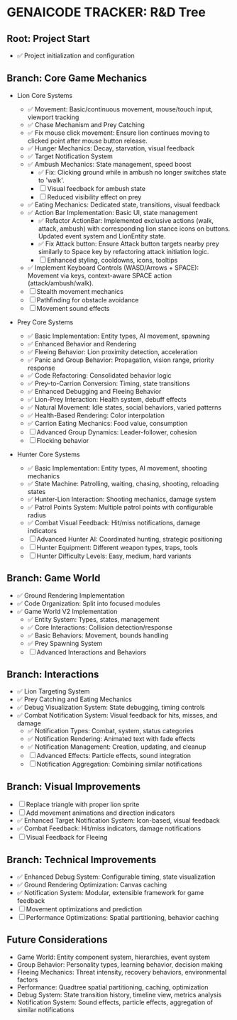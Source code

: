 # GENAICODE TRACKER: R&D Tree

## Root: Project Start

- ✅ Project initialization and configuration

## Branch: Core Game Mechanics

- Lion Core Systems

  - ✅ Movement: Basic/continuous movement, mouse/touch input, viewport tracking
  - ✅ Chase Mechanism and Prey Catching
  - ✅ Fix mouse click movement: Ensure lion continues moving to clicked point after mouse button release.
  - ✅ Hunger Mechanics: Decay, starvation, visual feedback
  - ✅ Target Notification System
  - ✅ Ambush Mechanics: State management, speed boost
    - ✅ Fix: Clicking ground while in ambush no longer switches state to 'walk'.
    - ☐ Visual feedback for ambush state
    - ☐ Reduced visibility effect on prey
  - ✅ Eating Mechanics: Dedicated state, transitions, visual feedback
  - ✅ Action Bar Implementation: Basic UI, state management
    - ✅ Refactor ActionBar: Implemented exclusive actions (walk, attack, ambush) with corresponding lion stance icons on buttons. Updated event system and LionEntity state.
    - ✅ Fix Attack button: Ensure Attack button targets nearby prey similarly to Space key by refactoring attack initiation logic.
    - ☐ Enhanced styling, cooldowns, icons, tooltips
  - ✅ Implement Keyboard Controls (WASD/Arrows + SPACE): Movement via keys, context-aware SPACE action (attack/ambush/walk).
  - ☐ Stealth movement mechanics
  - ☐ Pathfinding for obstacle avoidance
  - ☐ Movement sound effects

- Prey Core Systems

  - ✅ Basic Implementation: Entity types, AI movement, spawning
  - ✅ Enhanced Behavior and Rendering
  - ✅ Fleeing Behavior: Lion proximity detection, acceleration
  - ✅ Panic and Group Behavior: Propagation, vision range, priority response
  - ✅ Code Refactoring: Consolidated behavior logic
  - ✅ Prey-to-Carrion Conversion: Timing, state transitions
  - ✅ Enhanced Debugging and Fleeing Behavior
  - ✅ Lion-Prey Interaction: Health system, debuff effects
  - ✅ Natural Movement: Idle states, social behaviors, varied patterns
  - ✅ Health-Based Rendering: Color interpolation
  - ✅ Carrion Eating Mechanics: Food value, consumption
  - ☐ Advanced Group Dynamics: Leader-follower, cohesion
  - ☐ Flocking behavior

- Hunter Core Systems
  - ✅ Basic Implementation: Entity types, AI movement, shooting mechanics
  - ✅ State Machine: Patrolling, waiting, chasing, shooting, reloading states
  - ✅ Hunter-Lion Interaction: Shooting mechanics, damage system
  - ✅ Patrol Points System: Multiple patrol points with configurable radius
  - ✅ Combat Visual Feedback: Hit/miss notifications, damage indicators
  - ☐ Advanced Hunter AI: Coordinated hunting, strategic positioning
  - ☐ Hunter Equipment: Different weapon types, traps, tools
  - ☐ Hunter Difficulty Levels: Easy, medium, hard variants

## Branch: Game World

- ✅ Ground Rendering Implementation
- ✅ Code Organization: Split into focused modules
- ✅ Game World V2 Implementation
  - ✅ Entity System: Types, states, management
  - ✅ Core Interactions: Collision detection/response
  - ✅ Basic Behaviors: Movement, bounds handling
  - ✅ Prey Spawning System
  - ☐ Advanced Interactions and Behaviors

## Branch: Interactions

- ✅ Lion Targeting System
- ✅ Prey Catching and Eating Mechanics
- ✅ Debug Visualization System: State debugging, timing controls
- ✅ Combat Notification System: Visual feedback for hits, misses, and damage
  - ✅ Notification Types: Combat, system, status categories
  - ✅ Notification Rendering: Animated text with fade effects
  - ✅ Notification Management: Creation, updating, and cleanup
  - ☐ Advanced Effects: Particle effects, sound integration
  - ☐ Notification Aggregation: Combining similar notifications

## Branch: Visual Improvements

- ☐ Replace triangle with proper lion sprite
- ☐ Add movement animations and direction indicators
- ✅ Enhanced Target Notification System: Icon-based, visual feedback
- ✅ Combat Feedback: Hit/miss indicators, damage notifications
- ☐ Visual Feedback for Fleeing

## Branch: Technical Improvements

- ✅ Enhanced Debug System: Configurable timing, state visualization
- ✅ Ground Rendering Optimization: Canvas caching
- ✅ Notification System: Modular, extensible framework for game feedback
- ☐ Movement optimizations and prediction
- ☐ Performance Optimizations: Spatial partitioning, behavior caching

## Future Considerations

- Game World: Entity component system, hierarchies, event system
- Group Behavior: Personality types, learning behavior, decision making
- Fleeing Mechanics: Threat intensity, recovery behaviors, environmental factors
- Performance: Quadtree spatial partitioning, caching, optimization
- Debug System: State transition history, timeline view, metrics analysis
- Notification System: Sound effects, particle effects, aggregation of similar notifications
